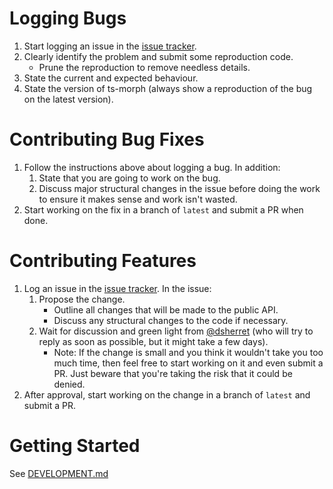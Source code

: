 ﻿# Logging Bugs

1. Start logging an issue in the [issue tracker](https://github.com/dsherret/ts-morph/issues).
2. Clearly identify the problem and submit some reproduction code.
   - Prune the reproduction to remove needless details.
3. State the current and expected behaviour.
4. State the version of ts-morph (always show a reproduction of the bug on the latest version).

# Contributing Bug Fixes

1. Follow the instructions above about logging a bug. In addition:
   1. State that you are going to work on the bug.
   2. Discuss major structural changes in the issue before doing the work to ensure it makes sense and work isn't wasted.
2. Start working on the fix in a branch of `latest` and submit a PR when done.

# Contributing Features

1. Log an issue in the [issue tracker](https://github.com/dsherret/ts-morph/issues). In the issue:
   1. Propose the change.
      - Outline all changes that will be made to the public API.
      - Discuss any structural changes to the code if necessary.
   2. Wait for discussion and green light from [@dsherret](https://github.com/dsherret) (who will try to reply as soon as possible, but it might take a few days).
      - Note: If the change is small and you think it wouldn't take you too much time, then feel free to start working on it and even submit a PR. Just beware that you're taking the risk that it could be denied.
2. After approval, start working on the change in a branch of `latest` and submit a PR.

# Getting Started

See [DEVELOPMENT.md](DEVELOPMENT.md)
